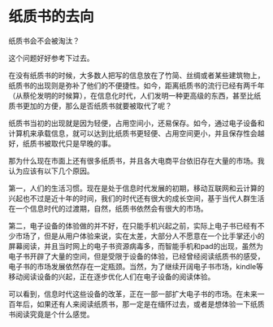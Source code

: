 # 纸质书的去向

纸质书会不会被淘汰？

这个问题好好参考下过去。

在没有纸质书的时候，大多数人把写的信息放在了竹简、丝绸或者某些建筑物上，纸质书的出现则是弥补了他们的不便捷性。如今，距离纸质书的流行已经有两千年（从蔡伦发明的时候算），在信息化时代，人们发明一种更高级的东西，甚至比纸质书更加的方便，那么是否纸质书就要被取代了呢？

纸质书当初的出现就是因为轻便，占用空间小，还易保存。如今，通过电子设备和计算机来承载信息，就可以达到比纸质书更轻便、占用空间更小，并且保存性会越好，纸质书被取代只是早晚的事。

那为什么现在市面上还有很多纸质书，并且各大电商平台依旧存在大量的市场。我认为应该有以下几个原因。

第一，人们的生活习惯。现在是处于信息时代发展的初期，移动互联网和云计算的兴起也不过是近十年的时间，我们的时代还有很大的成长空间，基于当代人群生活在一个信息时代的过渡期，自然，纸质书依然会有很大的市场。

第二，电子设备的体验做的并不好，在只能手机兴起之前，实际上电子书已经有不少市场了，但是从用户体验来说，实在太差，大部分人不愿意在一个比手掌还小的屏幕阅读，并且当时网上的电子书资源病毒多，而智能手机和pad的出现，虽然为电子书开辟了大量的空间，但是受限于设备的体验，已经曾经阅读纸质书的感受，电子书的市场发展依然存在一定瓶颈。当然，为了继续开阔电子书市场，kindle等移动阅读设备的兴起，正在逐步优化人们在电子设备的阅读体验。

可以看到，信息时代这些设备的改革，正在一部一部扩大电子书的市场。在未来一百年后，如果还有人来阅读纸质书，那一定是在缅怀过去，或者是想体验一下纸质书阅读究竟是个什么感觉。

